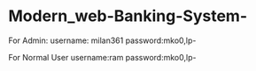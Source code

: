# Modern_web-Banking-System-

For Admin:
username: milan361
password:mko0,lp-

For Normal User
username:ram
password:mko0,lp-

